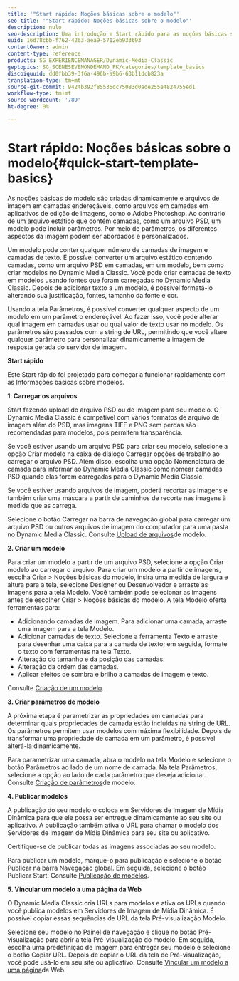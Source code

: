 ```yaml
---
title: '"Start rápido: Noções básicas sobre o modelo"'
seo-title: '"Start rápido: Noções básicas sobre o modelo"'
description: nulo
seo-description: Uma introdução e Start rápido para as noções básicas sobre modelo para ajudá-lo a começar a trabalhar rapidamente.
uuid: 16d78cbb-f762-4263-aea9-5712eb933693
contentOwner: admin
content-type: reference
products: SG_EXPERIENCEMANAGER/Dynamic-Media-Classic
geptopics: SG_SCENESEVENONDEMAND_PK/categories/template_basics
discoiquuid: dd0fbb39-3f6a-496b-a9b6-63b11dcb823a
translation-type: tm+mt
source-git-commit: 9424b392f85536dc75083d0ade255e4824755ed1
workflow-type: tm+mt
source-wordcount: '789'
ht-degree: 0%

---
```



# Start rápido: Noções básicas sobre o modelo{#quick-start-template-basics}

As noções básicas do modelo são criadas dinamicamente e arquivos de imagem em camadas endereçáveis, como arquivos em camadas em aplicativos de edição de imagens, como o Adobe Photoshop. Ao contrário de um arquivo estático que contém camadas, como um arquivo PSD, um modelo pode incluir parâmetros. Por meio de parâmetros, os diferentes aspectos da imagem podem ser abordados e personalizados.

Um modelo pode conter qualquer número de camadas de imagem e camadas de texto. É possível converter um arquivo estático contendo camadas, como um arquivo PSD em camadas, em um modelo, bem como criar modelos no Dynamic Media Classic. Você pode criar camadas de texto em modelos usando fontes que foram carregadas no Dynamic Media Classic. Depois de adicionar texto a um modelo, é possível formatá-lo alterando sua justificação, fontes, tamanho da fonte e cor.

Usando a tela Parâmetros, é possível converter qualquer aspecto de um modelo em um parâmetro endereçável. Ao fazer isso, você pode alterar qual imagem em camadas usar ou qual valor de texto usar no modelo. Os parâmetros são passados com a string de URL, permitindo que você altere qualquer parâmetro para personalizar dinamicamente a imagem de resposta gerada do servidor de imagem.

**Start rápido**

Este Start rápido foi projetado para começar a funcionar rapidamente com as Informações básicas sobre modelos.

**1. Carregar os arquivos**

Start fazendo upload do arquivo PSD ou de imagem para seu modelo. O Dynamic Media Classic é compatível com vários formatos de arquivo de imagem além do PSD, mas imagens TIFF e PNG sem perdas são recomendadas para modelos, pois permitem transparência.

Se você estiver usando um arquivo PSD para criar seu modelo, selecione a opção Criar modelo na caixa de diálogo Carregar opções de trabalho ao carregar o arquivo PSD. Além disso, escolha uma opção Nomenclatura de camada para informar ao Dynamic Media Classic como nomear camadas PSD quando elas forem carregadas para o Dynamic Media Classic.

Se você estiver usando arquivos de imagem, poderá recortar as imagens e também criar uma máscara a partir de caminhos de recorte nas imagens à medida que as carrega.

Selecione o botão Carregar na barra de navegação global para carregar um arquivo PSD ou outros arquivos de imagem do computador para uma pasta no Dynamic Media Classic. Consulte [Upload de arquivos](uploading-template-files.md#uploading_template_files)de modelo.

**2. Criar um modelo**

Para criar um modelo a partir de um arquivo PSD, selecione a opção Criar modelo ao carregar o arquivo. Para criar um modelo a partir de imagens, escolha Criar > Noções básicas do modelo, insira uma medida de largura e altura para a tela, selecione Designer ou Desenvolvedor e arraste as imagens para a tela Modelo. Você também pode selecionar as imagens antes de escolher Criar > Noções básicas do modelo. A tela Modelo oferta ferramentas para:

* Adicionando camadas de imagem. Para adicionar uma camada, arraste uma imagem para a tela Modelo.
* Adicionar camadas de texto. Selecione a ferramenta Texto e arraste para desenhar uma caixa para a camada de texto; em seguida, formate o texto com ferramentas na tela Texto.
* Alteração do tamanho e da posição das camadas.
* Alteração da ordem das camadas.
* Aplicar efeitos de sombra e brilho a camadas de imagem e texto.

Consulte [Criação de um modelo](creating-template.md#creating_a_template).

**3. Criar parâmetros de modelo**

A próxima etapa é parametrizar as propriedades em camadas para determinar quais propriedades de camada estão incluídas na string de URL. Os parâmetros permitem usar modelos com máxima flexibilidade. Depois de transformar uma propriedade de camada em um parâmetro, é possível alterá-la dinamicamente.

Para parametrizar uma camada, abra o modelo na tela Modelo e selecione o botão Parâmetros ao lado de um nome de camada. Na tela Parâmetros, selecione a opção ao lado de cada parâmetro que deseja adicionar. Consulte [Criação de parâmetros](creating-template-parameters.md#creating_template_parameters)de modelo.

**4. Publicar modelos**

A publicação do seu modelo o coloca em Servidores de Imagem de Mídia Dinâmica para que ele possa ser entregue dinamicamente ao seu site ou aplicativo. A publicação também ativa o URL para chamar o modelo dos Servidores de Imagem de Mídia Dinâmica para seu site ou aplicativo.

Certifique-se de publicar todas as imagens associadas ao seu modelo.

Para publicar um modelo, marque-o para publicação e selecione o botão Publicar na barra Navegação global. Em seguida, selecione o botão Publicar Start. Consulte [Publicação de modelos](publishing-templates.md#publishing_templates).

**5. Vincular um modelo a uma página da Web**

O Dynamic Media Classic cria URLs para modelos e ativa os URLs quando você publica modelos em Servidores de Imagem de Mídia Dinâmica. É possível copiar essas sequências de URL da tela Pré-visualização Modelo.

Selecione seu modelo no Painel de navegação e clique no botão Pré-visualização para abrir a tela Pré-visualização do modelo. Em seguida, escolha uma predefinição de imagem para entregar seu modelo e selecione o botão Copiar URL. Depois de copiar o URL da tela de Pré-visualização, você pode usá-lo em seu site ou aplicativo. Consulte [Vincular um modelo a uma página](linking-template-web-page.md#linking_a_template_to_a_web_page)da Web.
